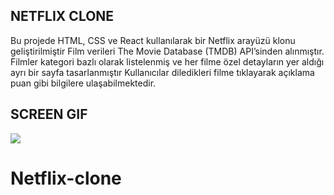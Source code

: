## NETFLIX CLONE

Bu projede HTML, CSS ve React kullanılarak bir Netflix arayüzü klonu geliştirilmiştir
Film verileri The Movie Database (TMDB) API’sinden alınmıştır.
Filmler kategori bazlı olarak listelenmiş ve her filme özel
detayların yer aldığı ayrı bir sayfa tasarlanmıştır
Kullanıcılar diledikleri filme tıklayarak açıklama puan gibi bilgilere ulaşabilmektedir.

## SCREEN GIF

![](NETFLİX.gif)
# Netflix-clone
